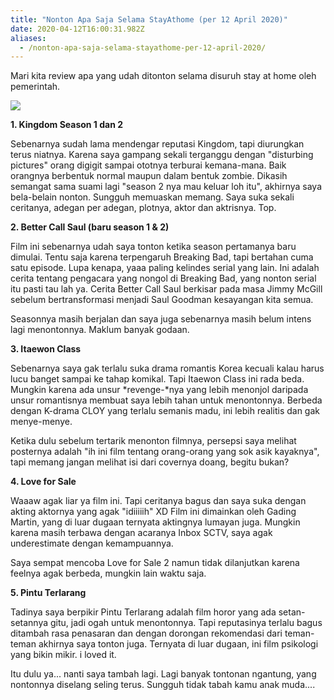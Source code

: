 ```yaml
---
title: "Nonton Apa Saja Selama StayAthome (per 12 April 2020)"
date: 2020-04-12T16:00:31.982Z
aliases:
  - /nonton-apa-saja-selama-stayathome-per-12-april-2020/
---
```

Mari kita review apa yang udah ditonton selama disuruh stay at home oleh pemerintah. 

![](/img/uploads/adad.jpeg)

**1. Kingdom Season 1 dan 2**

Sebenarnya sudah lama mendengar reputasi Kingdom, tapi diurungkan terus niatnya. Karena saya gampang sekali terganggu dengan "disturbing pictures" orang digigit sampai ototnya terburai kemana-mana. Baik orangnya berbentuk normal maupun dalam bentuk zombie. Dikasih semangat sama suami lagi "season 2 nya mau keluar loh itu", akhirnya saya bela-belain nonton. Sungguh memuaskan memang. Saya suka sekali ceritanya, adegan per adegan, plotnya, aktor dan aktrisnya. Top. 

**2. Better Call Saul (baru season 1 & 2)**

Film ini sebenarnya udah saya tonton ketika season pertamanya baru dimulai. Tentu saja karena terpengaruh Breaking Bad, tapi bertahan cuma satu episode. Lupa kenapa, yaaa paling kelindes serial yang lain. Ini adalah cerita tentang pengacara yang nongol di Breaking Bad, yang nonton serial itu pasti tau lah ya. Cerita Better Call Saul berkisar pada masa Jimmy McGill sebelum bertransformasi menjadi Saul Goodman kesayangan kita semua. 

Seasonnya masih berjalan dan saya juga sebenarnya masih belum intens lagi menontonnya. Maklum banyak godaan. 

**3. Itaewon Class**

Sebenarnya saya gak terlalu suka drama romantis Korea kecuali kalau harus lucu banget sampai ke tahap komikal. Tapi Itaewon Class ini rada beda. Mungkin karena ada unsur *revenge-*nya yang lebih menonjol daripada unsur romantisnya membuat saya lebih tahan untuk menontonnya. Berbeda dengan K-drama CLOY yang terlalu semanis madu, ini lebih realitis dan gak menye-menye. 

Ketika dulu sebelum tertarik menonton filmnya, persepsi saya melihat posternya adalah "ih ini film tentang orang-orang yang sok asik kayaknya", tapi memang jangan melihat isi dari covernya doang, begitu bukan?

**4. Love for Sale**

Waaaw agak liar ya film ini. Tapi ceritanya bagus dan saya suka dengan akting aktornya yang agak "idiiiiih" XD Film ini dimainkan oleh Gading Martin, yang di luar dugaan ternyata aktingnya lumayan juga. Mungkin karena masih terbawa dengan acaranya Inbox SCTV, saya agak underestimate dengan kemampuannya. 

Saya sempat mencoba Love for Sale 2 namun tidak dilanjutkan karena feelnya agak berbeda, mungkin lain waktu saja. 

**5. Pintu Terlarang**

Tadinya saya berpikir Pintu Terlarang adalah film horor yang ada setan-setannya gitu, jadi ogah untuk menontonnya. Tapi reputasinya terlalu bagus ditambah rasa penasaran dan dengan dorongan rekomendasi dari teman-teman akhirnya saya tonton juga. Ternyata di luar dugaan, ini film psikologi yang bikin mikir. i loved it. 

Itu dulu ya... nanti saya tambah lagi. Lagi banyak tontonan ngantung, yang nontonnya diselang seling terus. Sungguh tidak tabah kamu anak muda....
